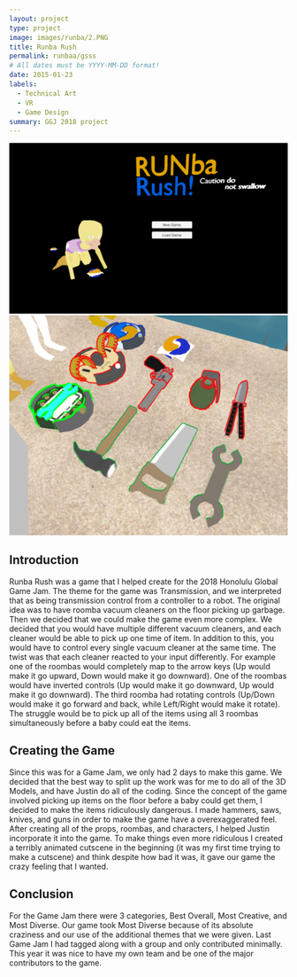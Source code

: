 ```yaml
---
layout: project
type: project
image: images/runba/2.PNG
title: Runba Rush
permalink: runbaa/gsss
# All dates must be YYYY-MM-DD format!
date: 2015-01-23
labels:
  - Technical Art
  - VR
  - Game Design
summary: GGJ 2018 project
---
```


<div class="ui stackable two column grid">
  <div class = "ui column">
    <img class = "ui rounded fluid image" src = "../images/runba/1.PNG">
  </div>
  <div class = "ui column">
    <img class = "ui rounded fluid image" src = "../images/runba/4.PNG">
  </div>
</div>

## Introduction

Runba Rush was a game that I helped create for the 2018 Honolulu Global Game Jam.  The theme for the game was Transmission, and we interpreted that as being transmission control from a controller to a robot.  The original idea was to have roomba vacuum cleaners on the floor picking up garbage.  Then we decided that we could make the game even more complex.  We decided that you would have multiple different vacuum cleaners, and each cleaner would be able to pick up one time of item.  In addition to this, you would have to control every single vacuum cleaner at the same time.  The twist was that each cleaner reacted to your input differently.  For example one of the roombas would completely map to the arrow keys (Up would make it go upward, Down would make it go downward).  One of the roombas would have inverted controls (Up would make it go downward, Up would make it go downward). The third roomba had rotating controls (Up/Down would make it go forward and back, while Left/Right would make it rotate).  The struggle would be to pick up all of the items using all 3 roombas simultaneously before a baby could eat the items.

## Creating the Game

Since this was for a Game Jam, we only had 2 days to make this game.  We decided that the best way to split up the work was for me to do all of the 3D Models, and have Justin do all of the coding.  Since the concept of the game involved picking up items on the floor before a baby could get them, I decided to make the items ridiculously dangerous.  I made hammers, saws, knives, and guns in order to make the game have a overexaggerated feel.  After creating all of the props, roombas, and characters, I helped Justin incorporate it into the game.  To make things even more ridiculous I created a terribly animated cutscene in the beginning (it was my first time trying to make a cutscene) and think despite how bad it was, it gave our game the crazy feeling that I wanted.

## Conclusion

For the Game Jam there were 3 categories, Best Overall, Most Creative, and Most Diverse.  Our game took Most Diverse because of its absolute craziness and our use of the additional themes that we were given.  Last Game Jam I had tagged along with a group and only contributed minimally.  This year it was nice to have my own team and be one of the major contributors to the game.
